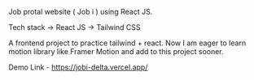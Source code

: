 Job protal website ( Job i ) using React JS.

Tech stack 
  -> React JS
  -> Tailwind CSS

A frontend project to practice tailwind + react. Now I am eager to learn motion library like Framer Motion and add to this project sooner.

Demo Link - https://jobi-delta.vercel.app/
